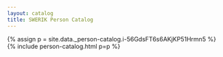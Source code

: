 ```yaml
---
layout: catalog
title: SWERIK Person Catalog
---
```

{% assign p = site.data._person-catalog.i-56GdsFT6s6AKjKP51Hrmn5 %}
{% include person-catalog.html p=p %}

